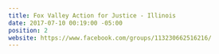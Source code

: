 ```yaml
---
title: Fox Valley Action for Justice - Illinois
date: 2017-07-10 00:19:00 -05:00
position: 2
website: https://www.facebook.com/groups/113230662516216/
---
```



